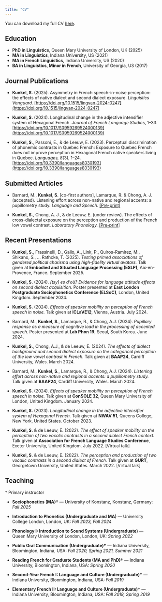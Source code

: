 ```yaml
---
title: "CV"
---
```


You can download my full CV [here](https://drive.google.com/file/d/1ajCCmhKAhlQihZNxtQKJ1gIbrZY6lvCY/view?usp=sharing).

## Education
- **PhD in Linguistics**, Queen Mary University of London, UK (2025)  
- **MA in Linguistics**, Indiana University, US (2021)  
- **MA in French Linguistics**, Indiana University, US (2020)  
- **BA in Linguistics, Minor in French**, University of Georgia, US (2017)

## Journal Publications
- **Kunkel, S.** (2025). Asymmetry in French speech-in-noise perception: the effects of native dialect and second dialect exposure. *Linguistics Vanguard.* [https://doi.org/10.1515/lingvan-2024-0247](https://doi.org/10.1515/lingvan-2024-0247)

- **Kunkel, S.** (2024). Longitudinal change in the adjective intensifier system of Hexagonal French.  *Journal of French Language Studies*, 1–33. [https://doi.org/10.1017/S0959269524000139](https://doi.org/10.1017/S0959269524000139)

- **Kunkel, S.**, Passoni, E., & de Leeuw, E. (2023). Perceptual discrimination of phonemic contrasts in Quebec French: Exposure to Quebec French does not improve perception in Hexagonal French native speakers living in Quebec. *Languages, 8*(3), 1–24. [https://doi.org/10.3390/languages8030193](https://doi.org/10.3390/languages8030193)

## Submitted Articles
- Barnard, M., **Kunkel, S.** [co-first authors], Lamarque, R. & Chong, A. J. (accepted). Listening effort across non-native and regional accents: a pupillometry study. *Language and Speech.* [[Pre-print]](https://drive.google.com/file/d/1KpZzmrks60gGWd6j8go5kE7553h6FrZZ/view?usp=sharing)

- **Kunkel, S.**, Chong, A. J., & de Leeuw, E. (under review). The effects of cross-dialectal exposure on the perception and production of the French low vowel contrast. *Laboratory Phonology.* [[Pre-print]](https://www.researchgate.net/publication/394750088_Cross-dialectal_exposure_effects_on_the_production_and_perception_of_the_French_low-vowel_contrast)

## Recent Presentations
- **Kunkel, S.**, Frassinelli, D., Gallo, A., Link, P., Quiros-Ramirez, M., Shikano, S., … Rathcke, T. (2025). *Testing primed associations of gendered political charisma using high-fidelity virtual avatars.* Talk given at **Embodied and Situated Language Processing (ESLP)**, Aix-en-Provence, France. September 2025.

- **Kunkel, S.** (2024). *[tsy] es d'où? Evidence for language attitude effects on second dialect acquisition.* Poster presented at **East London Postgraduate Sociophonetics Conference (ELSoC)**, London, United Kingdom. September 2024.  

- **Kunkel, S.** (2024). *Effects of speaker mobility on perception of French speech in noise.* Talk given at **ICLaVE12**, Vienna, Austria. July 2024.  

- Barnard, M., **Kunkel, S.**, Lamarque, R., & Chong, A.J. (2024). *Pupillary response as a measure of cognitive load in the processing of accented speech.* Poster presented at **Lab Phon 19**, Seoul, South Korea. June 2024.  

- **Kunkel, S.**, Chong, A.J., & de Leeuw, E. (2024). *The effects of dialect background and second dialect exposure on the categorical perception of the low vowel contrast in French.* Talk given at **BAAP24**, Cardiff University, Wales. March 2024.  

- Barnard, M., **Kunkel, S.**, Lamarque, R., & Chong, A.J. (2024). *Listening effort across non-native and regional accents: a pupillometry study.* Talk given at **BAAP24**, Cardiff University, Wales. March 2024.  

- **Kunkel, S.** (2024). *Effects of speaker mobility on perception of French speech in noise.* Talk given at **ConSOLE 32**, Queen Mary University of London, United Kingdom. January 2024.  

- **Kunkel, S.** (2023). *Longitudinal change in the adjective intensifier system of Hexagonal French.* Talk given at **NWAV 51**, Queens College, New York, United States. October 2023.  

- **Kunkel, S.** & de Leeuw, E. (2022). *The effect of speaker mobility on the perception of two vocalic contrasts in a second dialect French context.* Talk given at **Association for French Language Studies Conference**, Exeter University, United Kingdom. July 2022. [Virtual talk]  

- **Kunkel, S.** & de Leeuw, E. (2022). *The perception and production of two vocalic contrasts in a second dialect of French.* Talk given at **GURT**, Georgetown University, United States. March 2022. [Virtual talk]  

## Teaching
† Primary instructor

- **Sociophonetics (MA)†** — University of Konstanz, Konstanz, Germany: *Fall 2025*

- **Introduction to Phonetics (Undergraduate and MA)** — University College London, London, UK: *Fall 2023, Fall 2024*

- **Phonology I: Introduction to Sound Systems (Undergraduate)** — Queen Mary University of London, London, UK: *Spring 2022*

- **Public Oral Communication (Undergraduate)†** — Indiana University, Bloomington, Indiana, USA: *Fall 2020, Spring 2021, Summer 2021*

- **Reading French for Graduate Students (MA and PhD)†** — Indiana University, Bloomington, Indiana, USA: *Spring 2020*

- **Second-Year French I: Language and Culture (Undergraduate)†** — Indiana University, Bloomington, Indiana, USA: *Fall 2019*

- **Elementary French II: Language and Culture (Undergraduate)†** — Indiana University, Bloomington, Indiana, USA: *Fall 2018, Spring 2019*

